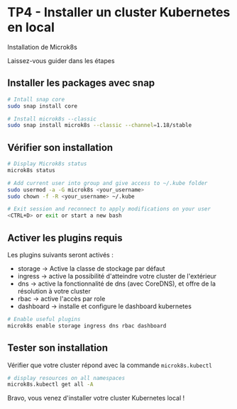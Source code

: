 # TP4 - Installer un cluster Kubernetes en local

Installation de Microk8s

Laissez-vous guider dans les étapes

## Installer les packages avec snap

```bash
# Intall snap core
sudo snap install core

# Install microk8s --classic
sudo snap install microk8s --classic --channel=1.18/stable
```

## Vérifier son installation

```bash
# Display Microk8s status
microk8s status

# Add current user into group and give access to ~/.kube folder
sudo usermod -a -G microk8s <your_username>
sudo chown -f -R <your_username> ~/.kube

# Exit session and reconnect to apply modifications on your user
<CTRL+D> or exit or start a new bash
```

## Activer les plugins requis

Les plugins suivants seront activés :

* storage -> Active la classe de stockage par défaut
* ingress -> active la possibilité d'atteindre votre cluster de l'extérieur
* dns -> active la fonctionnalité de dns (avec CoreDNS), et offre de la résolution à votre cluster
* rbac -> active l'accès par role
* dashboard -> installe et configure le dashboard kubernetes


```bash
# Enable useful plugins
microk8s enable storage ingress dns rbac dashboard
```

## Tester son installation

Vérifier que votre cluster répond avec la commande `microk8s.kubectl`

```bash
# display resources on all namespaces
microk8s.kubectl get all -A
```

Bravo, vous venez d'installer votre cluster Kubernetes local !

